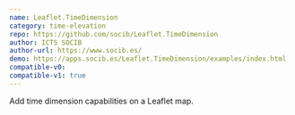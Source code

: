 ```yaml
---
name: Leaflet.TimeDimension
category: time-elevation
repo: https://github.com/socib/Leaflet.TimeDimension
author: ICTS SOCIB
author-url: https://www.socib.es/
demo: https://apps.socib.es/Leaflet.TimeDimension/examples/index.html
compatible-v0:
compatible-v1: true
---
```


Add time dimension capabilities on a Leaflet map.
